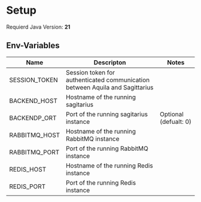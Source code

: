 # Setup

Requierd Java Version: **21**

## Env-Variables
|Name|Descripton|Notes|
|-|-|-|
|SESSION_TOKEN|Session token for authenticated communication between Aquila and Sagittarius|
|BACKEND_HOST|Hostname of the running sagitarius|
|BACKENDP_ORT|Port of the running sagitarius instance| Optional (defualt: 0)|
|RABBITMQ_HOST|Hostname of the running RabbitMQ instance|
|RABBITMQ_PORT|Port of the running RabbitMQ instance|
|REDIS_HOST|Hostname of the running Redis instance|
|REDIS_PORT|Port of the running Redis instance|
